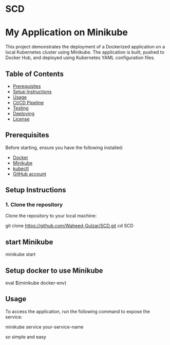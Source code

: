 # SCD
# My Application on Minikube
This project demonstrates the deployment of a Dockerized application on a local Kubernetes cluster using Minikube. The application is built, pushed to Docker Hub, and deployed using Kubernetes YAML configuration files.

## Table of Contents
- [Prerequisites](#prerequisites)
- [Setup Instructions](#setup-instructions)
- [Usage](#usage)
- [CI/CD Pipeline](#cicd-pipeline)
- [Testing](#testing)
- [Deploying](#deploying)
- [License](#license)

## Prerequisites
Before starting, ensure you have the following installed:
- [Docker](https://www.docker.com/get-started)
- [Minikube](https://minikube.sigs.k8s.io/docs/)
- [kubectl](https://kubernetes.io/docs/tasks/tools/install-kubectl/)
- [GitHub account](https://github.com/)

## Setup Instructions

### 1. Clone the repository
Clone the repository to your local machine:

git clone https://github.com/Waheed-Gulzar/SCD.git
cd SCD

## start Minikube 
minikube start

## Setup docker to use Minikube
eval $(minikube docker-env)

## Usage

To access the application, run the following command to expose the service:

minikube service your-service-name


so simple and easy



